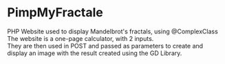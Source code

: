 # PimpMyFractale
PHP Website used to display Mandelbrot's fractals, using @ComplexClass<br>
The website is a one-page calculator, with 2 inputs.<br> They are then used in POST and passed as parameters to create and display an image with the result created using the GD Library.

